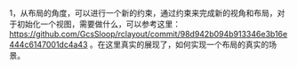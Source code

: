 1，从布局的角度，可以进行一个新的约束，通过约束来完成新的视角和布局，对于初始化一个视图，需要做什么，可以参考这里：https://github.com/GcsSloop/rclayout/commit/98d942b094b913346e3b16e444c6147001dc4a43  。在这里真实的展现了，如何实现一个布局的真实的场景。
